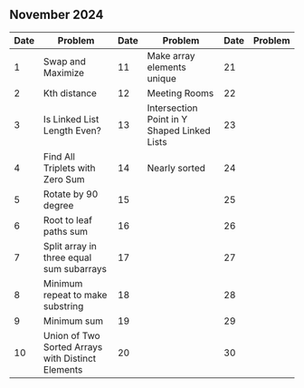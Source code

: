 ## November 2024

| Date | Problem                                           | Date | Problem                                     | Date | Problem |
| ---- | ------------------------------------------------- | ---- | ------------------------------------------- | ---- | ------- |
| 1    | Swap and Maximize                                 | 11   | Make array elements unique                  | 21   |         |
| 2    | Kth distance                                      | 12   | Meeting Rooms                               | 22   |         |
| 3    | Is Linked List Length Even?                       | 13   | Intersection Point in Y Shaped Linked Lists | 23   |         |
| 4    | Find All Triplets with Zero Sum                   | 14   | Nearly sorted                               | 24   |         |
| 5    | Rotate by 90 degree                               | 15   |                                             | 25   |         |
| 6    | Root to leaf paths sum                            | 16   |                                             | 26   |         |
| 7    | Split array in three equal sum subarrays          | 17   |                                             | 27   |         |
| 8    | Minimum repeat to make substring                  | 18   |                                             | 28   |         |
| 9    | Minimum sum                                       | 19   |                                             | 29   |         |
| 10   | Union of Two Sorted Arrays with Distinct Elements | 20   |                                             | 30   |         |
